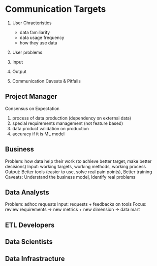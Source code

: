 

# Communication Targets

1. User Chracteristics
   - data familiarity
   - data usage frequency
   - how they use data

2. User problems

3. Input

4. Output

5. Communication Caveats & Pitfalls


## Project Manager
Consensus on Expectation

1. process of data production (dependency on external data)
2. special requirements management (not feature based)
3. data product validation on production
4. accuracy if it is ML model

## Business
Problem: how data help their work (to achieve better target, make better decisions)
Input: working targets, working methods, working process
Output: Better tools (easier to use, solve real pain points), Better training
Caveats: Understand the business model, Identify real problems


## Data Analysts
Problem: adhoc requests 
Input: requests + feedbacks on tools
Focus: review requirements -> new metrics + new dimension -> data mart


## ETL Developers

## Data Scientists

## Data Infrastracture